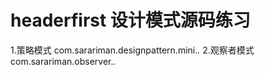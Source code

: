 # headerfirst 设计模式源码练习
1.策略模式 com.sarariman.designpattern.mini.*.*
2.观察者模式 com.sarariman.observer.*.*